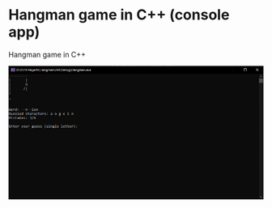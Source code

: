 # Hangman game in C++ (console app)

Hangman game in C++

![Screenshot](https://github.com/vukdz/Hangman/blob/master/Result.PNG)
